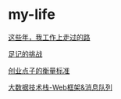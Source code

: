 # my-life

<a href="https://github.com/allwefantasy/my-life/blob/master/career.md">这些年，我工作上走过的路</a>


<a href="https://github.com/allwefantasy/my-life/blob/master/fotoplace.md">足记的挑战</a>


<a href="https://github.com/allwefantasy/my-life/blob/master/thinking-startup.md">创业点子的衡量标准</a>


<a href="https://github.com/allwefantasy/my-life/blob/master/foundation-1.md">大数据技术栈-Web框架&消息队列</a>


